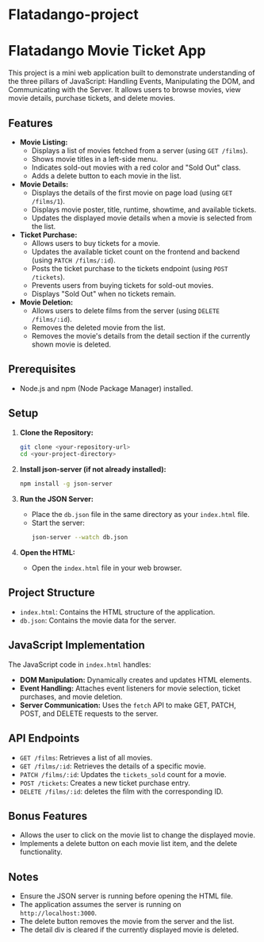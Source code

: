 # Flatadango-project
# Flatadango Movie Ticket App

This project is a mini web application built to demonstrate understanding of the three pillars of JavaScript: Handling Events, Manipulating the DOM, and Communicating with the Server. It allows users to browse movies, view movie details, purchase tickets, and delete movies.

## Features

* **Movie Listing:**
    * Displays a list of movies fetched from a server (using `GET /films`).
    * Shows movie titles in a left-side menu.
    * Indicates sold-out movies with a red color and "Sold Out" class.
    * Adds a delete button to each movie in the list.
* **Movie Details:**
    * Displays the details of the first movie on page load (using `GET /films/1`).
    * Displays movie poster, title, runtime, showtime, and available tickets.
    * Updates the displayed movie details when a movie is selected from the list.
* **Ticket Purchase:**
    * Allows users to buy tickets for a movie.
    * Updates the available ticket count on the frontend and backend (using `PATCH /films/:id`).
    * Posts the ticket purchase to the tickets endpoint (using `POST /tickets`).
    * Prevents users from buying tickets for sold-out movies.
    * Displays "Sold Out" when no tickets remain.
* **Movie Deletion:**
    * Allows users to delete films from the server (using `DELETE /films/:id`).
    * Removes the deleted movie from the list.
    * Removes the movie's details from the detail section if the currently shown movie is deleted.

## Prerequisites

* Node.js and npm (Node Package Manager) installed.

## Setup

1.  **Clone the Repository:**
    ```bash
    git clone <your-repository-url>
    cd <your-project-directory>
    ```

2.  **Install json-server (if not already installed):**
    ```bash
    npm install -g json-server
    ```

3.  **Run the JSON Server:**
    * Place the `db.json` file in the same directory as your `index.html` file.
    * Start the server:
        ```bash
        json-server --watch db.json
        ```

4.  **Open the HTML:**
    * Open the `index.html` file in your web browser.

## Project Structure

* `index.html`: Contains the HTML structure of the application.
* `db.json`: Contains the movie data for the server.

## JavaScript Implementation

The JavaScript code in `index.html` handles:

* **DOM Manipulation:** Dynamically creates and updates HTML elements.
* **Event Handling:** Attaches event listeners for movie selection, ticket purchases, and movie deletion.
* **Server Communication:** Uses the `fetch` API to make GET, PATCH, POST, and DELETE requests to the server.

## API Endpoints

* `GET /films`: Retrieves a list of all movies.
* `GET /films/:id`: Retrieves the details of a specific movie.
* `PATCH /films/:id`: Updates the `tickets_sold` count for a movie.
* `POST /tickets`: Creates a new ticket purchase entry.
* `DELETE /films/:id`: deletes the film with the corresponding ID.

## Bonus Features

* Allows the user to click on the movie list to change the displayed movie.
* Implements a delete button on each movie list item, and the delete functionality.

## Notes

* Ensure the JSON server is running before opening the HTML file.
* The application assumes the server is running on `http://localhost:3000`.
* The delete button removes the movie from the server and the list.
* The detail div is cleared if the currently displayed movie is deleted.